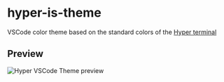 # hyper-is-theme

VSCode color theme based on the standard colors of the [Hyper terminal](https://hyper.is/)

## Preview
![Hyper VSCode Theme preview](https://raw.githubusercontent.com/haudraufhaun/hyper-is-theme/main/screenshots/screenshot_vue.png)
